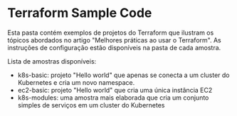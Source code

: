 # Terraform Sample Code

Esta pasta contém exemplos de projetos do Terraform que ilustram os tópicos abordados no artigo "Melhores práticas ao usar o Terraform". As instruções de configuração estão disponíveis na pasta de cada amostra.

Lista de amostras disponíveis:

   * k8s-basic: projeto "Hello world" que apenas se conecta a um cluster do Kubernetes e cria um novo namespace.
   * ec2-basic: projeto "Hello world" que cria uma única instância EC2
   * k8s-modules: uma amostra mais elaborada que cria um conjunto simples de serviços em um cluster do Kubernetes